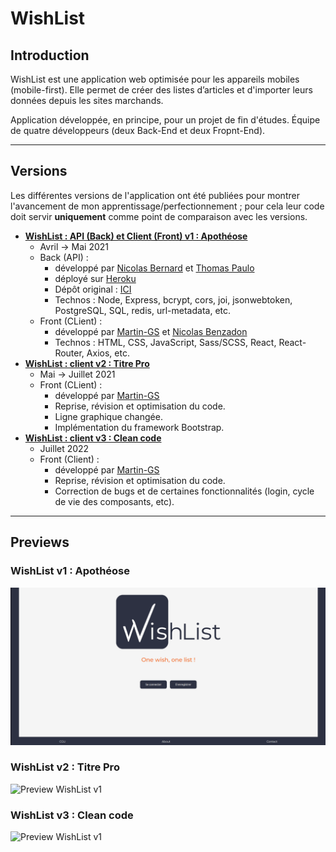 # WishList

## Introduction

WishList est une application web optimisée pour les appareils mobiles (mobile-first). Elle permet de créer des listes d’articles et d'importer leurs données depuis les sites marchands.

Application développée, en principe, pour un projet de fin d'études. Équipe de quatre développeurs (deux Back-End et deux Fropnt-End).

---

## Versions

Les différentes versions de l'application ont été publiées pour montrer l'avancement de mon apprentissage/perfectionnement ; pour cela leur code doit servir **uniquement** comme point de comparaison avec les versions.

- **[WishList : API (Back) et Client (Front) v1 : Apothéose](./WishList_v1--Apotheose/)**
  - Avril -> Mai 2021
  - Back (API) :
    - développé par [Nicolas Bernard](https://github.com/Nicolas-B06) et [Thomas Paulo](https://github.com/gibsonshelby)
    - déployé sur [Heroku](https://onedream-onewish.herokuapp.com)
    - Dépôt original : [ICI](https://github.com/O-clock-Quill/projet-25-wishlist)
    - Technos : Node, Express, bcrypt, cors, joi, jsonwebtoken, PostgreSQL, SQL, redis, url-metadata, etc.
  - Front (CLient) :
    - développé par [Martin-GS](https://github.com/Martin-GS) et [Nicolas Benzadon](https://github.com/NicolasBNZ)
    - Technos : HTML, CSS, JavaScript, Sass/SCSS, React, React-Router, Axios, etc.
- **[WishList : client v2 : Titre Pro](https://github.com/Martin-GS/WishList_Client_v2--Titre_Pro )**
  - Mai -> Juillet 2021
  - Front (CLient) :
    - développé par [Martin-GS](https://github.com/Martin-GS)
    - Reprise, révision et optimisation du code.
    - Ligne graphique changée.
    - Implémentation du framework Bootstrap.
- **[WishList : client v3 : Clean code](https://github.com/Martin-GS/WishList_Client_v3--Clean_code )**
  - Juillet 2022
  - Front (Client) :
    - développé par [Martin-GS](https://github.com/Martin-GS)
    - Reprise, révision et optimisation du code.
    - Correction de bugs et de certaines fonctionnalités (login, cycle de vie des composants, etc).

---

## Previews

### WishList v1 : Apothéose

![Preview WishList v1](./WishList_v1--Apotheose/doc/preview.png)

### WishList v2 : Titre Pro

![Preview WishList v1](./WishList_v2--Titre_Pro/doc/preview.png)

### WishList v3 : Clean code

![Preview WishList v1](./WishList_Client_v3--Clean_code/doc/preview.png)
